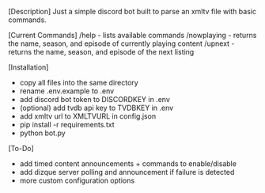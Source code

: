[Description]
Just a simple discord bot built to parse an xmltv file with basic commands.

[Current Commands]
/help - lists available commands
/nowplaying - returns the name, season, and episode of currently playing content
/upnext - returns the name, season, and episode of the next listing

[Installation]
- copy all files into the same directory
- rename .env.example to .env
- add discord bot token to DISCORDKEY in .env
- (optional) add tvdb api key to TVDBKEY in .env
- add xmltv url to XMLTVURL in config.json
- pip install -r requirements.txt
- python bot.py

[To-Do]
- add timed content announcements + commands to enable/disable
- add dizque server polling and announcement if failure is detected
- more custom configuration options
